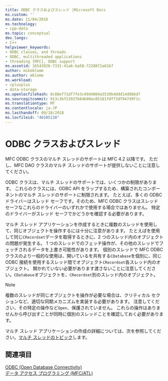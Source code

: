 ```yaml
---
title: ODBC クラスおよびスレッド |Microsoft Docs
ms.custom: ''
ms.date: 11/04/2016
ms.technology:
- cpp-data
ms.topic: conceptual
dev_langs:
- C++
helpviewer_keywords:
- ODBC classes, and threads
- ODBC, multithreaded applications
- threading [MFC], ODBC support
ms.assetid: 16543926-7331-41a6-ba50-72288f2a61b7
author: mikeblome
ms.author: mblome
ms.workload:
- cplusplus
- data-storage
ms.openlocfilehash: 8c08ef71df7fe3c49d4084a3539b4ddd14d8b6d7
ms.sourcegitcommit: 913c3bf23937b64b90ac05181fdff3df947d9f1c
ms.translationtype: MT
ms.contentlocale: ja-JP
ms.lasthandoff: 09/18/2018
ms.locfileid: "46105138"
---
```

# <a name="odbc-classes-and-threads"></a>ODBC クラスおよびスレッド

MFC ODBC クラスのマルチ スレッドのサポートは MFC 4.2 以降です。 ただし、MFC DAO クラスのマルチ スレッドのサポートが提供しないことに注意してください。  
  
ODBC クラスは、マルチ スレッドのサポートでは、いくつかの制限があります。 これらのクラスには、ODBC API をラップするため、構築されたコンポーネントのマルチ スレッドのサポートに制限されます。 たとえば、多くの ODBC ドライバーはスレッド セーフです。そのため、MFC ODBC クラスはスレッド セーフなこれらのドライバーのいずれかで使用する場合ではありません。 特定のドライバーがスレッド セーフでかどうかを確認する必要があります。  
  
マルチ スレッド アプリケーションを作成するときに複数のスレッドを使用して、同じオブジェクトを操作するには十分に注意があります。 たとえばを使用して同じ`CRecordset`データを取得するときに、2 つのスレッド内のオブジェクトの問題が発生する。 1 つのスレッドでのフェッチ操作が、その他のスレッドでフェッチされるデータを上書き可能性があります。 個別のスレッドで MFC ODBC クラスのより一般的な使用は、開いているを共有する`CDatabase`を個別に、同じ ODBC 接続を使用するスレッド間でオブジェクト`CRecordset`各スレッド内のオブジェクト。 開かれていない必要があります渡さないことに注意してください。`CDatabase`オブジェクトを、`CRecordset`別のスレッド内のオブジェクト。  
  
> [!NOTE]
>  複数のスレッドが同じオブジェクトを操作が必要な場合は、クリティカル セクションなど、適切な同期メカニズムを実装する必要があります。 注意してください、その特定の操作など`Open`、保護されていません。 これらの操作はありませんから呼び出すことが同時に個別のスレッドことを確認しておく必要があります。  
  
マルチ スレッド アプリケーションの作成の詳細については、次を参照してください。[マルチ スレッドのトピック](../../parallel/multithreading-support-for-older-code-visual-cpp.md)します。  
  
## <a name="see-also"></a>関連項目  

[ODBC (Open Database Connectivity)](../../data/odbc/open-database-connectivity-odbc.md)<br/>
[データ アクセス プログラミング (MFC/ATL)](../../data/data-access-programming-mfc-atl.md)